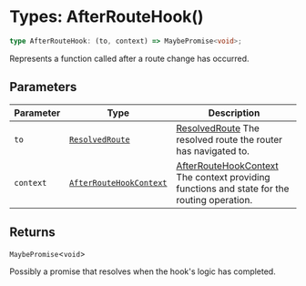 # Types: AfterRouteHook()

```ts
type AfterRouteHook: (to, context) => MaybePromise<void>;
```

Represents a function called after a route change has occurred.

## Parameters

| Parameter | Type | Description |
| ------ | ------ | ------ |
| `to` | [`ResolvedRoute`](ResolvedRoute.md) | [ResolvedRoute](ResolvedRoute.md) The resolved route the router has navigated to. |
| `context` | [`AfterRouteHookContext`](AfterRouteHookContext.md) | [AfterRouteHookContext](AfterRouteHookContext.md) The context providing functions and state for the routing operation. |

## Returns

`MaybePromise`\<`void`\>

Possibly a promise that resolves when the hook's logic has completed.
